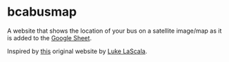 # bcabusmap

A website that shows the location of your bus on a satellite image/map as it is added to the [Google Sheet](https://docs.google.com/spreadsheets/d/1S5v7kTbSiqV8GottWVi5tzpqLdTrEgWEY4ND4zvyV3o/edit#gid=1055810398).

Inspired by [this](https://mybcabus.com/) original website by [Luke LaScala](https://github.com/LukeLaScala).
